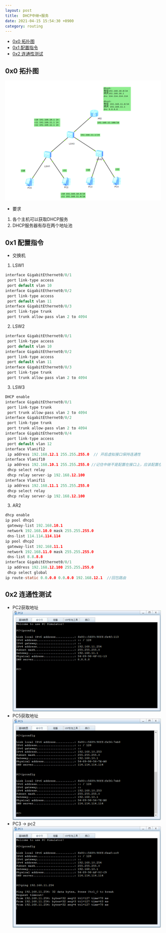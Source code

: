 ```yaml
---
layout: post
title:  DHCP中继+服务
date: 2021-04-15 15:54:30 +0900
category: routing
---
```

<!-- TOC -->

- [0x0 拓扑图](#0x0-拓扑图)
- [0x1 配置指令](#0x1-配置指令)
- [0x2 连通性测试](#0x2-连通性测试)

<!-- /TOC -->
## 0x0 拓扑图
![](/images/20210415-1.png)
- 要求
1. 各个主机可以获取DHCP服务
2. DHCP服务器有存在两个地址池

## 0x1 配置指令
- 交换机
1. LSW1

```c
interface GigabitEthernet0/0/1
 port link-type access
 port default vlan 10
interface GigabitEthernet0/0/2
 port link-type access
 port default vlan 11
interface GigabitEthernet0/0/3
 port link-type trunk
 port trunk allow-pass vlan 2 to 4094
```

2. LSW2

```c
interface GigabitEthernet0/0/1
 port link-type access
 port default vlan 10
interface GigabitEthernet0/0/2
 port link-type access
 port default vlan 11
interface GigabitEthernet0/0/3
 port link-type trunk
 port trunk allow-pass vlan 2 to 4094
```

3. LSW3

```c
DHCP enable
interface GigabitEthernet0/0/1
 port link-type trunk
 port trunk allow-pass vlan 2 to 4094
interface GigabitEthernet0/0/2
 port link-type trunk
 port trunk allow-pass vlan 2 to 4094
interface GigabitEthernet0/0/4
 port link-type access
 port default vlan 12
interface Vlanif12
 ip address 192.168.12.1 255.255.255.0  // 开启虚拟接口保持连通性
interface Vlanif10
 ip address 192.168.10.1 255.255.255.0 //记住中继不是配置在接口上，应该配置在需要获取DHCP服务的vlan里
 dhcp select relay
 dhcp relay server-ip 192.168.12.100
interface Vlanif11
 ip address 192.168.11.1 255.255.255.0
 dhcp select relay
 dhcp relay server-ip 192.168.12.100
```

3. AR2

```c
dhcp enable
ip pool dhcp1
 gateway-list 192.168.10.1 
 network 192.168.10.0 mask 255.255.255.0 
 dns-list 114.114.114.114 
ip pool dhcp2
 gateway-list 192.168.11.1 
 network 192.168.11.0 mask 255.255.255.0 
 dns-list 8.8.8.8
interface GigabitEthernet0/0/1
 ip address 192.168.12.100 255.255.255.0 
 dhcp select global
ip route-static 0.0.0.0 0.0.0.0 192.168.12.1  //回包路由
```

## 0x2 连通性测试
- PC2获取地址
![](/images/20210415-2.png)
- PC5获取地址
![](/images/20210415-3.png)
- PC3 -> pc2
![](/images/20210415-4.png)
